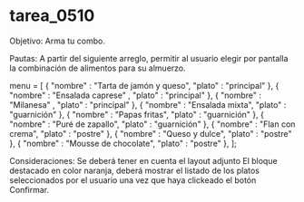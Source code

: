 # tarea_0510

Objetivo: Arma tu combo.

Pautas: A partir del siguiente arreglo, permitir al usuario elegir por pantalla la
combinación de alimentos para su almuerzo.

menu = [
	{ "nombre" : "Tarta de jamón y queso", "plato" : "principal" },
	{ "nombre" : "Ensalada caprese" , "plato" : "principal" },
	{ "nombre" : "Milanesa" , "plato" : "principal" },
	{ "nombre" : "Ensalada mixta", "plato" : "guarnición" },
	{ "nombre" : "Papas fritas", "plato" : "guarnición" },
	{ "nombre" : "Puré de zapallo", "plato" : "guarnición" },
	{ "nombre" : "Flan con crema", "plato" : "postre" },
	{ "nombre" : "Queso y dulce", "plato" : "postre" },
	{ "nombre" : "Mousse de chocolate", "plato" : "postre" },
];

Consideraciones:
Se deberá tener en cuenta el layout adjunto
El bloque destacado en color naranja, deberá mostrar el listado de los platos seleccionados por
el usuario una vez que haya clickeado el botón Confirmar.
